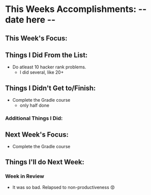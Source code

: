 # This Weeks Accomplishments: -- date here --

## This Week's Focus:

## Things I Did From the List:
* Do atleast 10 hacker rank problems.
  * I did several, like 20+

## Things I Didn't Get to/Finish:
* Complete the Gradle course
  * only half done

### Additional Things I Did:

## Next Week's Focus:
* Complete the Gradle course

## Things I'll do Next Week:

### Week in Review
* It was so bad. Relapsed to non-productiveness 😡

